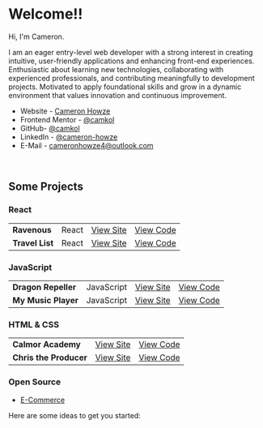 

# Welcome!!

Hi, I'm Cameron. 

I am an eager entry-level web developer with a strong interest in creating intuitive, user-friendly applications and enhancing front-end experiences. Enthusiastic about learning new technologies, collaborating with experienced professionals, and contributing meaningfully to development projects. Motivated to apply foundational skills and grow in a dynamic environment that values innovation and continuous improvement.

- Website - [Cameron Howze](https://camkol.github.io/)
- Frontend Mentor - [@camkol](https://www.frontendmentor.io/profile/camkol)
- GitHub- [@camkol](https://github.com/camkol)
- LinkedIn - [@cameron-howze](https://www.linkedin.com/in/cameron-howze-28a646109/)
- E-Mail - [cameronhowze4@outlook.com](mailto:cameronhowze4@outlook.com)

<br>

## Some Projects

### React

|                 |       |                                               |                                                    |
| --------------- | ----- | --------------------------------------------- | -------------------------------------------------- |
| **Ravenous**    | React | [View Site](https://ravenous2-3.netlify.app/) | [View Code](https://github.com/camkol/ravenous2)   |
| **Travel List** | React | [View Site](https://travellist3.netlify.app/) | [View Code](https://github.com/camkol/travel-list) |

### JavaScript

|                     |            |                                                       |                                                       |
| ------------------- | ---------- | ----------------------------------------------------- | ----------------------------------------------------- |
| **Dragon Repeller** | JavaScript | [View Site](https://camkol.github.io/DragonRepeller/) | [View Code](https://github.com/camkol/DragonRepeller) |
| **My Music Player** | JavaScript | [View Site](https://camkol.github.io/MyMusicPlayer/)  | [View Code](https://github.com/camkol/MyMusicPlayer)  |

### HTML & CSS

|                        |                                                               |                                                               |
| ---------------------- | ------------------------------------------------------------- | ------------------------------------------------------------- |
| **Calmor Academy**     | [View Site](https://camkol.github.io/capstone_colmar_assets/) | [View Code](https://github.com/camkol/capstone_colmar_assets) |
| **Chris the Producer** | [View Site](https://camkol.github.io/Chris/)                  | [View Code](https://github.com/camkol/Chris)                  |

### Open Source

- [E-Commerce](https://ecommerceproject2.netlify.app/)

Here are some ideas to get you started:

<!-- - 🔭 I’m currently working on ...
- 🌱 I’m currently learning ...
- 👯 I’m looking to collaborate on ...
- 🤔 I’m looking for help with ...
- 💬 Ask me about ...
- 📫 How to reach me: ...
- 😄 Pronouns: ...
- ⚡ Fun fact: ...
-->


